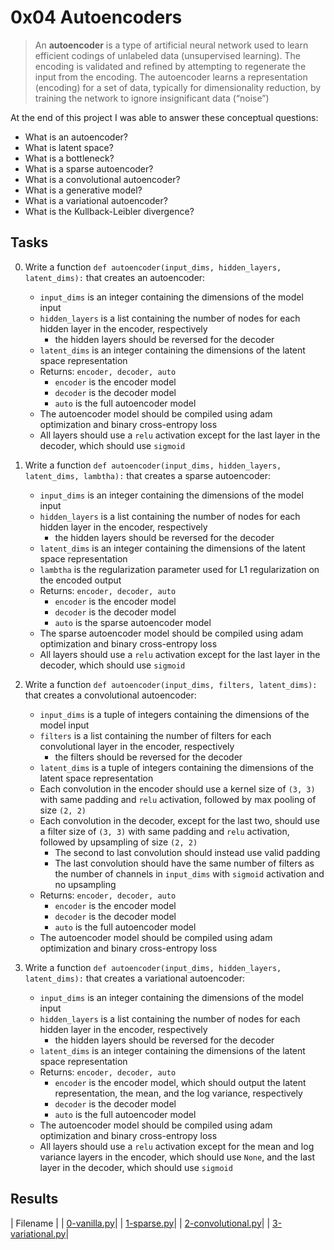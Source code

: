 # 0x04 Autoencoders

> An **autoencoder** is a type of artificial neural network used to learn efficient codings of unlabeled data (unsupervised learning). The encoding is validated and refined by attempting to regenerate the input from the encoding. The autoencoder learns a representation (encoding) for a set of data, typically for dimensionality reduction, by training the network to ignore insignificant data (“noise”)

At the end of this project I was able to answer these conceptual questions:

* What is an autoencoder?
* What is latent space?
* What is a bottleneck?
* What is a sparse autoencoder?
* What is a convolutional autoencoder?
* What is a generative model?
* What is a variational autoencoder?
* What is the Kullback-Leibler divergence?

## Tasks

0. Write a function `def autoencoder(input_dims, hidden_layers, latent_dims):` that creates an autoencoder:

    * `input_dims` is an integer containing the dimensions of the model input
    * `hidden_layers` is a list containing the number of nodes for each hidden layer in the encoder, respectively
        * the hidden layers should be reversed for the decoder
    * `latent_dims` is an integer containing the dimensions of the latent space representation
    * Returns: `encoder, decoder, auto`
        * `encoder` is the encoder model
        * `decoder` is the decoder model
        * `auto` is the full autoencoder model
    * The autoencoder model should be compiled using adam optimization and binary cross-entropy loss
    * All layers should use a `relu` activation except for the last layer in the decoder, which should use `sigmoid`

1. Write a function `def autoencoder(input_dims, hidden_layers, latent_dims, lambtha):` that creates a sparse autoencoder:

    * `input_dims` is an integer containing the dimensions of the model input
    * `hidden_layers` is a list containing the number of nodes for each hidden layer in the encoder, respectively
        * the hidden layers should be reversed for the decoder
    * `latent_dims` is an integer containing the dimensions of the latent space representation
    * `lambtha` is the regularization parameter used for L1 regularization on the encoded output
    * Returns: `encoder, decoder, auto`
        * `encoder` is the encoder model
        * `decoder` is the decoder model
        * `auto` is the sparse autoencoder model
    * The sparse autoencoder model should be compiled using adam optimization and binary cross-entropy loss
    * All layers should use a `relu` activation except for the last layer in the decoder, which should use `sigmoid`

2. Write a function `def autoencoder(input_dims, filters, latent_dims):` that creates a convolutional autoencoder:

    * `input_dims` is a tuple of integers containing the dimensions of the model input
    * `filters` is a list containing the number of filters for each convolutional layer in the encoder, respectively
        * the filters should be reversed for the decoder
    * `latent_dims` is a tuple of integers containing the dimensions of the latent space representation
    * Each convolution in the encoder should use a kernel size of `(3, 3)` with same padding and `relu` activation, followed by max pooling of size `(2, 2)`
    * Each convolution in the decoder, except for the last two, should use a filter size of `(3, 3)` with same padding and `relu` activation, followed by upsampling of size `(2, 2)`
        * The second to last convolution should instead use valid padding
        * The last convolution should have the same number of filters as the number of channels in `input_dims` with `sigmoid` activation and no upsampling
    * Returns: `encoder, decoder, auto`
        * `encoder` is the encoder model
        * `decoder` is the decoder model
        * `auto` is the full autoencoder model
    * The autoencoder model should be compiled using adam optimization and binary cross-entropy loss

3. Write a function `def autoencoder(input_dims, hidden_layers, latent_dims):` that creates a variational autoencoder:

    * `input_dims` is an integer containing the dimensions of the model input
    * `hidden_layers` is a list containing the number of nodes for each hidden layer in the encoder, respectively
        * the hidden layers should be reversed for the decoder
    * `latent_dims` is an integer containing the dimensions of the latent space representation
    * Returns: `encoder, decoder, auto`
        * `encoder` is the encoder model, which should output the latent representation, the mean, and the log variance, respectively
        * `decoder` is the decoder model
        * `auto` is the full autoencoder model
    * The autoencoder model should be compiled using adam optimization and binary cross-entropy loss
    * All layers should use a `relu` activation except for the mean and log variance layers in the encoder, which should use `None`, and the last layer in the decoder, which should use `sigmoid`

## Results

| Filename |
| [0-vanilla.py](https://github.com/jhonaRiver/holbertonschool-machine_learning/blob/master/unsupervised_learning/0x04-autoencoders/0-vanilla.py)|
| [1-sparse.py](https://github.com/jhonaRiver/holbertonschool-machine_learning/blob/master/unsupervised_learning/0x04-autoencoders/1-sparse.py)|
| [2-convolutional.py](https://github.com/jhonaRiver/holbertonschool-machine_learning/blob/master/unsupervised_learning/0x04-autoencoders/2-convolutional.py)|
| [3-variational.py](https://github.com/jhonaRiver/holbertonschool-machine_learning/blob/master/unsupervised_learning/0x04-autoencoders/3-variational.py)|
